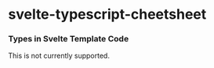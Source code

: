 # svelte-typescript-cheetsheet

### Types in Svelte Template Code

This is not currently supported.
